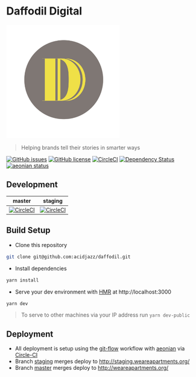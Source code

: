 # Daffodil Digital

<img src="static/logo.jpeg" width="300" height="300" />

> Helping brands tell their stories in smarter ways

[![GitHub issues](https://img.shields.io/github/issues/acidjazz/daffodil.svg)](https://github.com/acidjazz/daffodil/issues)
[![GitHub license](https://img.shields.io/badge/license-Apache%202-blue.svg)](https://raw.githubusercontent.com/acidjazz/daffodil/master/license)
[![CircleCI](https://img.shields.io/circleci/project/github/acidjazz/daffodil.svg)](https://circleci.com/gh/acidjazz/daffodil/)
[![Dependency Status](https://gemnasium.com/badges/github.com/acidjazz/daffodil.svg)](https://gemnasium.com/github.com/acidjazz/daffodil)
[![aeonian status](https://img.shields.io/badge/%C3%A6onian-deployed-green.svg)](https://github.com/acidjazz/aeonian)

## Development

master | staging
--- | ---
[![CircleCI](https://circleci.com/gh/acidjazz/daffodil/tree/master.svg?style=svg)](https://circleci.com/gh/acidjazz/daffodil/tree/master) | [![CircleCI](https://circleci.com/gh/acidjazz/daffodil/tree/staging.svg?style=svg)](https://circleci.com/gh/acidjazz/daffodil/tree/staging)

## Build Setup
* Clone this repository 
```bash
git clone git@github.com:acidjazz/daffodil.git
```
* Install dependencies
```bash
yarn install
```
* Serve your dev environment with [HMR](https://webpack.github.io/docs/hot-module-replacement.html) at http://localhost:3000
```bash
yarn dev
```
> To serve to other machines via your IP address run `yarn dev-public`

## Deployment
* All deployment is setup using the [git-flow](http://nvie.com/posts/a-successful-git-branching-model/) workflow with [aeonian](https://github.com/acidjazz/aeonian) via [Circle-CI](https://circleci.com/gh/acidjazz/waa)
 * Branch [staging](https://github.com/acidjazz/waa/tree/staging) merges deploy to http://staging.weareapartments.org/
 * Branch [master](https://github.com/acidjazz/waa/tree/master) merges deploy to http://weareapartments.org/

